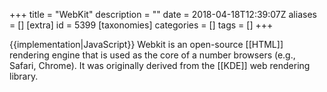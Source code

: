 +++
title = "WebKit"
description = ""
date = 2018-04-18T12:39:07Z
aliases = []
[extra]
id = 5399
[taxonomies]
categories = []
tags = []
+++

{{implementation|JavaScript}}
Webkit is an open-source [[HTML]] rendering engine that is used as the core of a number browsers (e.g., Safari, Chrome). It was originally derived from the [[KDE]] web rendering library.
